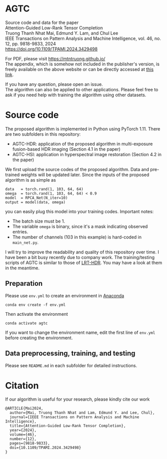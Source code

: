 # AGTC
Source code and data for the paper  
Attention-Guided Low-Rank Tensor Completion  
Truong Thanh Nhat Mai, Edmund Y. Lam, and Chul Lee  
IEEE Transactions on Pattern Analysis and Machine Intelligence, vol. 46, no. 12, pp. 9818-9833, 2024  
https://doi.org/10.1109/TPAMI.2024.3429498

For PDF, please visit https://mtntruong.github.io/  
The appendix, which is somehow not included in the publisher's version, is freely available on the above website or can be directly accessed at [this link](https://mtntruong.github.io/assets/pdf/2024_TPAMI_supp.pdf).

If you have any question, please open an issue.  
The algorithm can also be applied to other applications. Please feel free to ask if you need help with training the algorithm using other datasets.

# Source code
The proposed algorithm is implemented in Python using PyTorch 1.11. There are two subfolders in this repository:
- AGTC-HDR: application of the proposed algorithm in multi-exposure fusion-based HDR imaging (Section 4.1 in the paper)
- AGTC-HSI: application in hyperspectral image restoration (Section 4.2 in the paper)

We first upload the source codes of the proposed algorithm. Data and pre-trained weights will be updated later. Since the inputs of the proposed algorithm is as simple as
```
data   = torch.rand(1, 103, 64, 64)
omega  = torch.rand(1, 103, 64, 64) < 0.9
model  = RPCA_Net(N_iter=10)
output = model(data, omega)
```
you can easily plug this model into your training codes. Important notes:
- The batch size must be 1.
- The variable `omega` is binary, since it's a mask indicating observed entries.
- The number of channels (103 in this example) is hard-coded in `main_net.py`.

I will try to improve the readability and quality of this repository over time. I have been a bit busy recently due to company work. The training/testing scripts of AGTC is similar to those of [LRT-HDR](https://github.com/mtntruong/LRT-HDR). You may have a look at them in the meantime.

## Preparation
Please use `env.yml` to create an environment in [Anaconda](https://www.anaconda.com)
```
conda env create -f env.yml
```
Then activate the environment
```
conda activate agtc
```
If you want to change the environment name, edit the first line of `env.yml` before creating the environment.

## Data preprocessing, training, and testing
Please see `README.md` in each subfolder for detailed instructions.

# Citation
If our algorithm is useful for your research, please kindly cite our work
```
@ARTICLE{Mai2024,
  author={Mai, Truong Thanh Nhat and Lam, Edmund Y. and Lee, Chul},
  journal={IEEE Transactions on Pattern Analysis and Machine Intelligence}, 
  title={Attention-Guided Low-Rank Tensor Completion}, 
  year={2024},
  volume={46},
  number={12},
  pages={9818-9833},
  doi={10.1109/TPAMI.2024.3429498}
}
```
